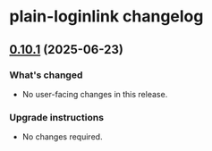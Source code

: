 # plain-loginlink changelog

## [0.10.1](https://github.com/dropseed/plain/releases/plain-loginlink@0.10.1) (2025-06-23)

### What's changed

- No user-facing changes in this release.

### Upgrade instructions

- No changes required.
